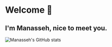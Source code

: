 # Welcome 👋
## I'm Manasseh, nice to meet you.
![Manasseh's GitHub stats](https://github-readme-stats.vercel.app/api?username=IMI-Codes&show_icons=true&theme=radical)
